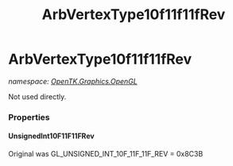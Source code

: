 ﻿---
title: ArbVertexType10f11f11fRev
---

# ArbVertexType10f11f11fRev
_namespace: [OpenTK.Graphics.OpenGL](N-OpenTK.Graphics.OpenGL.html)_

Not used directly.



### Properties

#### UnsignedInt10F11F11FRev
Original was GL_UNSIGNED_INT_10F_11F_11F_REV = 0x8C3B

